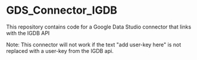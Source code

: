 # GDS_Connector_IGDB
This repository contains code for a Google Data Studio connector that links with the IGDB API

Note: This connector will not work if the text "add user-key here" is not replaced with a user-key from the IGDB api.
